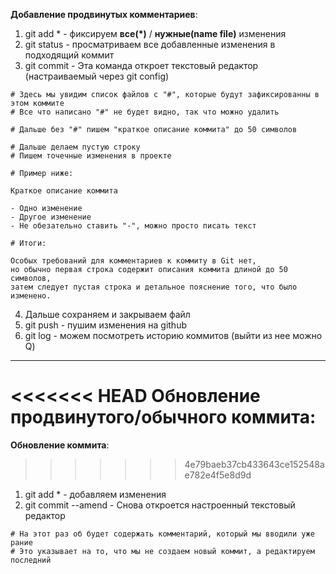 **Добавление продвинутых комментариев**:

1. git add \* - фиксируем **все(\*)** / **нужные(name file)** изменения
2. git status - просматриваем все добавленные изменения в подходящий коммит
3. git commit - Эта команда откроет текстовый редактор (настраиваемый через git config)

```
# Здесь мы увидим список файлов c "#", которые будут зафиксированны в этом коммите
# Все что написано "#" не будет видно, так что можно удалить

# Дальше без "#" пишем "краткое описание коммита" до 50 символов

# Дальше делаем пустую строку
# Пишем точечные изменения в проекте

# Пример ниже:

Краткое описание коммита

- Одно изменение
- Другое изменение
- Не обезательно ставить "-", можно просто писать текст

# Итоги:

Особых требований для комментариев к коммиту в Git нет,
но обычно первая строка содержит описания коммита длиной до 50 символов,
затем следует пустая строка и детальное пояснение того, что было изменено.
```

4. Дальше сохраняем и закрываем файл
5. git push - пушим изменения на github
6. git log - можем посмотреть историю коммитов (выйти из нее можно Q)

---

<<<<<<< HEAD
**Обновление продвинутого/обычного коммита**:
=======
**Обновление коммита**:
>>>>>>> 4e79baeb37cb433643ce152548ae782e4f5e8d9d

1. git add \* - добавляем изменения
2. git commit --amend - Снова откроется настроенный текстовый редактор

```
# На этот раз об будет содержать комментарий, который мы вводили уже рание
# Это указывает на то, что мы не создаем новый коммит, а редактируем последний
```
